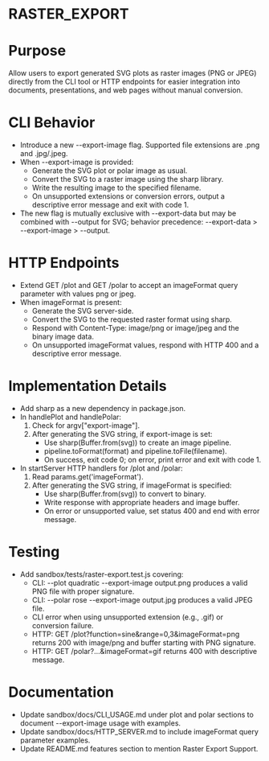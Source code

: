 # RASTER_EXPORT

# Purpose
Allow users to export generated SVG plots as raster images (PNG or JPEG) directly from the CLI tool or HTTP endpoints for easier integration into documents, presentations, and web pages without manual conversion.

# CLI Behavior
- Introduce a new --export-image <filename> flag. Supported file extensions are .png and .jpg/.jpeg.
- When --export-image is provided:
  - Generate the SVG plot or polar image as usual.
  - Convert the SVG to a raster image using the sharp library.
  - Write the resulting image to the specified filename.
  - On unsupported extensions or conversion errors, output a descriptive error message and exit with code 1.
- The new flag is mutually exclusive with --export-data but may be combined with --output for SVG; behavior precedence: --export-data > --export-image > --output.

# HTTP Endpoints
- Extend GET /plot and GET /polar to accept an imageFormat query parameter with values png or jpeg.
- When imageFormat is present:
  - Generate the SVG server-side.
  - Convert the SVG to the requested raster format using sharp.
  - Respond with Content-Type: image/png or image/jpeg and the binary image data.
  - On unsupported imageFormat values, respond with HTTP 400 and a descriptive error message.

# Implementation Details
- Add sharp as a new dependency in package.json.
- In handlePlot and handlePolar:
  1. Check for argv["export-image"].
  2. After generating the SVG string, if export-image is set:
     - Use sharp(Buffer.from(svg)) to create an image pipeline.
     - pipeline.toFormat(format) and pipeline.toFile(filename).
     - On success, exit code 0; on error, print error and exit with code 1.
- In startServer HTTP handlers for /plot and /polar:
  1. Read params.get('imageFormat').
  2. After generating the SVG string, if imageFormat is specified:
     - Use sharp(Buffer.from(svg)) to convert to binary.
     - Write response with appropriate headers and image buffer.
     - On error or unsupported value, set status 400 and end with error message.

# Testing
- Add sandbox/tests/raster-export.test.js covering:
  - CLI: --plot quadratic --export-image output.png produces a valid PNG file with proper signature.
  - CLI: --polar rose --export-image output.jpg produces a valid JPEG file.
  - CLI error when using unsupported extension (e.g., .gif) or conversion failure.
  - HTTP: GET /plot?function=sine&range=0,3&imageFormat=png returns 200 with image/png and buffer starting with PNG signature.
  - HTTP: GET /polar?...&imageFormat=gif returns 400 with descriptive message.

# Documentation
- Update sandbox/docs/CLI_USAGE.md under plot and polar sections to document --export-image usage with examples.
- Update sandbox/docs/HTTP_SERVER.md to include imageFormat query parameter examples.
- Update README.md features section to mention Raster Export Support.